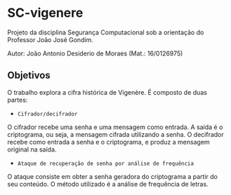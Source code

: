 # SC-vigenere

Projeto da disciplina Segurança Computacional sob a orientação do Professor João José Gondim.

Autor: João Antonio Desiderio de Moraes (Mat.: 16/0126975)

## Objetivos

O trabalho explora a cifra histórica de Vigenère. É composto de duas partes:

- `Cifrador/decifrador`

O cifrador recebe uma senha e uma mensagem como entrada. A saída é o criptograma, ou seja, a mensagem cifrada utilizando a senha. O decifrador recebe como entrada a senha e o criptograma, e produz a mensagem original na saída.

- `Ataque de recuperação de senha por análise de frequência`

O ataque consiste em obter a senha geradora do criptograma a partir do seu conteúdo. O método utilizado é a análise de frequência de letras.